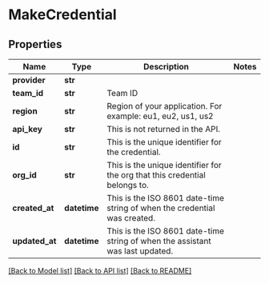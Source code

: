 # MakeCredential

## Properties
Name | Type | Description | Notes
------------ | ------------- | ------------- | -------------
**provider** | **str** |  | 
**team_id** | **str** | Team ID | 
**region** | **str** | Region of your application. For example: eu1, eu2, us1, us2 | 
**api_key** | **str** | This is not returned in the API. | 
**id** | **str** | This is the unique identifier for the credential. | 
**org_id** | **str** | This is the unique identifier for the org that this credential belongs to. | 
**created_at** | **datetime** | This is the ISO 8601 date-time string of when the credential was created. | 
**updated_at** | **datetime** | This is the ISO 8601 date-time string of when the assistant was last updated. | 

[[Back to Model list]](../README.md#documentation-for-models) [[Back to API list]](../README.md#documentation-for-api-endpoints) [[Back to README]](../README.md)

